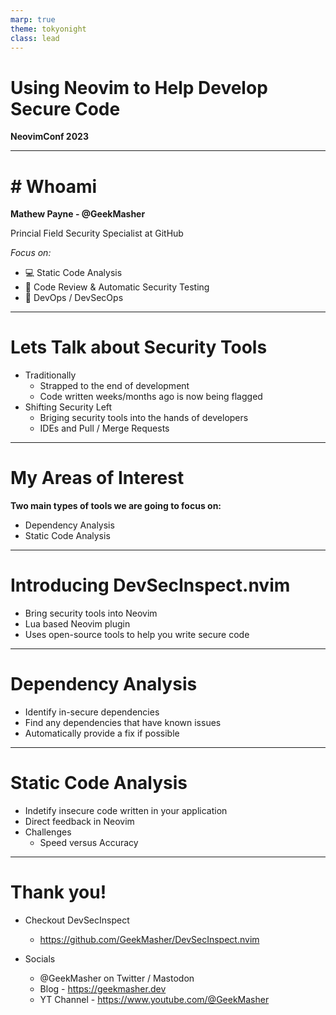 ```yaml
---
marp: true
theme: tokyonight
class: lead
---
```


<!-- _footer: "v1.0" -->

# Using Neovim to Help Develop Secure Code

**NeovimConf 2023**

<!-- ![bg opacity:.2](assets/background.png) -->

---

<!-- _class: -->

# # Whoami

**Mathew Payne - @GeekMasher**

Princial Field Security Specialist at GitHub

_Focus on:_

- :computer: Static Code Analysis
- :eyes: Code Review & Automatic Security Testing
- :handshake: DevOps / DevSecOps

---

# Lets Talk about Security Tools

- Traditionally
  - Strapped to the end of development
  - Code written weeks/months ago is now being flagged
- Shifting Security Left
  - Briging security tools into the hands of developers
  - IDEs and Pull / Merge Requests

---

# My Areas of Interest

**Two main types of tools we are going to focus on:**

- Dependency Analysis
- Static Code Analysis

<!--
- Software Composition Analysis (SCA)
- Static Application Security Testing (SAST)
-->

---

# Introducing DevSecInspect.nvim

- Bring security tools into Neovim
- Lua based Neovim plugin
- Uses open-source tools to help you write secure code

---

# Dependency Analysis

- Identify in-secure dependencies
- Find any dependencies that have known issues
- Automatically provide a fix if possible

---

# Static Code Analysis

- Indetify insecure code written in your application
- Direct feedback in Neovim
- Challenges
  - Speed versus Accuracy

---

# Thank you!

- Checkout DevSecInspect

  - https://github.com/GeekMasher/DevSecInspect.nvim

- Socials

  - @GeekMasher on Twitter / Mastodon
  - Blog - https://geekmasher.dev
  - YT Channel - https://www.youtube.com/@GeekMasher
